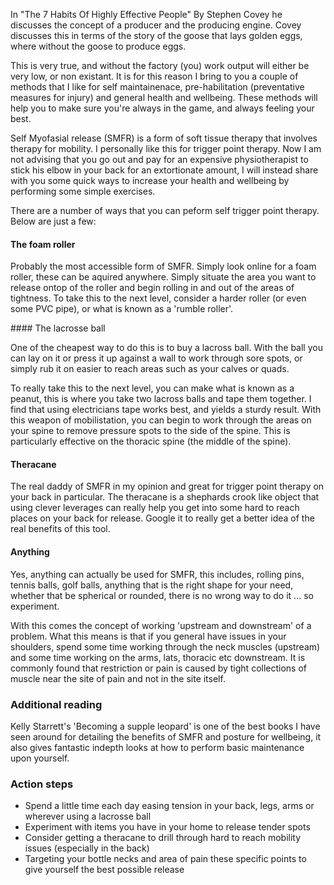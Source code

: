 In "The 7 Habits Of Highly Effective People" By Stephen Covey he discusses the concept of a producer and the producing engine. Covey discusses this in terms of the story of the goose that lays golden eggs, where without the goose to produce eggs.

This is very true, and without the factory (you) work output will either be very low, or non existant. It is for this reason I bring to you a couple of methods that I like for self maintainenace, pre-habilitation (preventative measures for injury) and general health and wellbeing. These methods will help you to make sure you're always in the game, and always feeling your best. 

Self Myofasial release (SMFR) is a form of soft tissue therapy that involves therapy for mobility. I personally like this for trigger point therapy. Now I am not advising that you go out and pay for an expensive physiotherapist to stick his elbow in your back for an extortionate amount, I will instead share with you some quick ways to increase your health and wellbeing by performing some simple exercises.

There are a number of ways that you can peform self trigger point therapy. Below are just a few: 

#### The foam roller

Probably the most accessible form of SMFR. Simply look online for a foam roller, these can be aquired anywhere. Simply situate the area you want to release ontop of the roller and begin rolling in and out of the areas of tightness. To take this to the next level, consider a harder roller (or even some PVC pipe), or what is known as a 'rumble roller'.

#### The lacrosse ball

One of the cheapest way to do this is to buy a lacross ball. With the ball you can lay on it or press it up against a wall to work through sore spots, or simply rub it on easier to reach areas such as your calves or quads. 

To really take this to the next level, you can make what is known as a peanut, this is where you take two lacross balls and tape them together. I find that using electricians tape works best, and yields a sturdy result. With this weapon of mobilistation, you can begin to work through the areas on your spine to remove pressure spots to the side of the spine. This is particularly effective on the thoracic spine (the middle of the spine). 

#### Theracane

The real daddy of SMFR in my opinion and great for trigger point therapy on your back in particular. The theracane is a shephards crook like object that using clever leverages can really help you get into some hard to reach places on your back for release. Google it to really get a better idea of the real benefits of this tool. 

#### Anything

Yes, anything can actually be used for SMFR, this includes, rolling pins, tennis balls, golf balls, anything that is the right shape for your need, whether that be spherical or rounded, there is no wrong way to do it ... so experiment. 

With this comes the concept of working 'upstream and downstream' of a problem. What this means is that if you general have issues in your shoulders, spend some time working through the neck muscles (upstream) and some time working on the arms, lats, thoracic etc downstream. It is commonly found that restriction or pain is caused by tight collections of muscle near the site of pain and not in the site itself. 

### Additional reading

Kelly Starrett's 'Becoming a supple leopard' is one of the best books I have seen around for detailing the benefits of SMFR and posture for wellbeing, it also gives fantastic indepth looks at how to perform basic maintenance upon yourself. 

### Action steps

* Spend a little time each day easing tension in your back, legs, arms or wherever using a lacrosse ball
* Experiment with items you have in your home to release tender spots
* Consider getting a theracane to drill through hard to reach mobility issues (especially in the back)
* Targeting your bottle necks and area of pain these specific points to give yourself the best possible release
